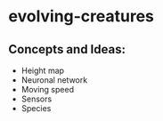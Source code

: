 # evolving-creatures

## Concepts and Ideas:

- Height map
- Neuronal network
- Moving speed
- Sensors
- Species

